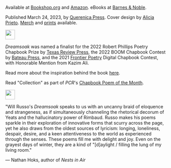 Available at [Bookshop.org](https://bookshop.org/p/books/dreamsoak-will-russo/19726617) and [Amazon](https://www.amazon.com/Dreamsoak-Will-Russo/dp/1959118080). eBooks at [Barnes & Noble](https://www.barnesandnoble.com/w/dreamsoak-will-russo/1143054224?ean=9798869341723).

Published March 24, 2023, by [Querenica Press](https://www.querenciapress.com/). Cover design by [Alicia Prieto](https://www.aliciaprieto.com/). [Merch](https://www.querenciapress.com/shop/author-merch) and [prints](https://www.inprnt.com/gallery/quikimora/dreamsoak-cover/) available.

<img src="/images/wavy-dash.png" width="30" alt="" />

_D﻿reamsoak_ was named a finalist for the 2022 Robert Phillips Poetry Chapbook Prize by [Texas Review Press](https://texasreviewpress.wordpress.com/2022/06/22/2022-robert-phillips-chapbook-prize-winner/), the 2022 BOOM Chapbook Contest by [Bateau Press](https://www.instagram.com/p/CXIv6lCLtMZ/), and the 2021 [Frontier Poetry](https://www.frontierpoetry.com/2021/08/19/2021-chapbook-contest-winner-finalists/) Digital Chapbook Contest, with Honorable Mention from Kazim Ali.

Read more about the inspiration behind the book [here](https://www.querenciapress.com/blog?offset=1684115650469).

R﻿ead "Collection" as part of _PCR_'s [Chapbook Poem of the Month](https://phillychapbookreview.org/chapbook-poem-collection-by-will-russo/).

<img src="/images/wavy-dash.png" width="30" alt="" />

"Will Russo's _Dreamsoak_ speaks to us with an uncanny braid of eloquence and strangeness, as if simultaneously channeling the rhetorical decorum of Yeats and the hallucinatory power of Rimbaud. ﻿Russo makes his poems sparkle in their exploration of innovative forms that scurry across the page, yet he also draws from the oldest sources of lyricism: longing, loneliness, despair, desire, and a keen attentiveness to the world as experienced through the senses. These poems fill me with delight and joy. Even on the grayest days of winter, they are a kind of "\[d]aylight / filling the lung of my living room."

— Nathan Hoks, author of _Nests in Air_
